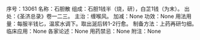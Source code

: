 序号：13061
名称：石胆散
组成：石胆1钱半（烧，研），白芷1钱（为末）。
出处：《圣济总录》卷一二三。
主治：缠喉风。
加减：None
功效：None
用法用量：每服半钱匕，温浆水调下。取出涎后转1-2行愈。
制备方法：上药再研匀细。
临床应用：None
各家论述：None
用药禁忌：None
附注：None
